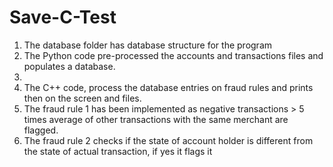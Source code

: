 # Save-C-Test
<ol>
  <li> The database folder has database structure for the program </li>
  <li> The Python code pre-processed the accounts and transactions files and populates a database. <li>
  <li> The C++ code, process the database entries on fraud rules and prints then on the screen and files.</li>
  <li> The fraud rule 1 has been implemented as negative transactions > 5 times average of other transactions with the same merchant are flagged.</li>
  <li> The fraud rule 2 checks if the state of account holder is different from the state of actual transaction, if yes it flags it </li>
 </ol>
  

